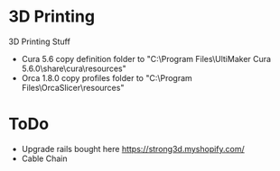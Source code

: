 # 3D Printing
3D Printing Stuff

- Cura 5.6 copy definition folder to "C:\Program Files\UltiMaker Cura 5.6.0\share\cura\resources\"
- Orca 1.8.0 copy profiles folder to "C:\Program Files\OrcaSlicer\resources\"



# ToDo
- Upgrade rails bought here https://strong3d.myshopify.com/
- Cable Chain

